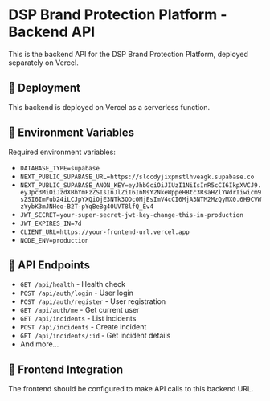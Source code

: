 # DSP Brand Protection Platform - Backend API

This is the backend API for the DSP Brand Protection Platform, deployed separately on Vercel.

## 🚀 Deployment

This backend is deployed on Vercel as a serverless function.

## 🔧 Environment Variables

Required environment variables:
- `DATABASE_TYPE=supabase`
- `NEXT_PUBLIC_SUPABASE_URL=https://slccdyjixpmstlhveagk.supabase.co`
- `NEXT_PUBLIC_SUPABASE_ANON_KEY=eyJhbGciOiJIUzI1NiIsInR5cCI6IkpXVCJ9.eyJpc3MiOiJzdXBhYmFzZSIsInJlZiI6InNsY2NkeWppeHBtc3RsaHZlYWdrIiwicm9sZSI6ImFub24iLCJpYXQiOjE3NTk3ODc0MjEsImV4cCI6MjA3NTM2MzQyMX0.6H9CVWzYybK3mJNHeo-B2T-pYqBeBg40UVT8lfQ_Ev4`
- `JWT_SECRET=your-super-secret-jwt-key-change-this-in-production`
- `JWT_EXPIRES_IN=7d`
- `CLIENT_URL=https://your-frontend-url.vercel.app`
- `NODE_ENV=production`

## 📡 API Endpoints

- `GET /api/health` - Health check
- `POST /api/auth/login` - User login
- `POST /api/auth/register` - User registration
- `GET /api/auth/me` - Get current user
- `GET /api/incidents` - List incidents
- `POST /api/incidents` - Create incident
- `GET /api/incidents/:id` - Get incident details
- And more...

## 🔗 Frontend Integration

The frontend should be configured to make API calls to this backend URL.



